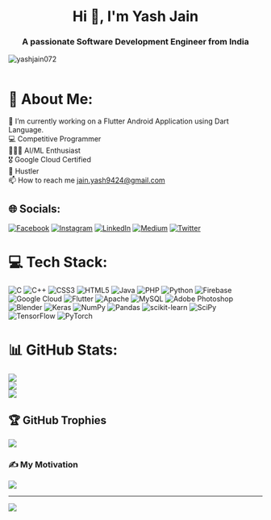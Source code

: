 <h1 align="center">Hi 👋, I'm Yash Jain</h1>
<h3 align="center">A passionate Software Development Engineer from India</h3>

<p align="left"> <img src="https://komarev.com/ghpvc/?username=yashjain072&label=Profile%20views&color=0e75b6&style=flat" alt="yashjain072" /> </p>

<p align="left"> <a href="https://twitter.com/" target="blank"><img src="https://img.shields.io/twitter/follow/?logo=twitter&style=for-the-badge" alt="" /></a> </p>

# 💫 About Me:
🔭 I’m currently working on a Flutter Android Application using Dart Language.<br>💻 Competitive Programmer<br>👨🏾‍💻 AI/ML Enthusiast<br> 🎖 Google Cloud Certified<br>🦾 Hustler<br>📫 How to reach me jain.yash9424@gmail.com


## 🌐 Socials:
[![Facebook](https://img.shields.io/badge/Facebook-%231877F2.svg?logo=Facebook&logoColor=white)](https://facebook.com/https://www.facebook.com/profile.php?id=100008212086506) [![Instagram](https://img.shields.io/badge/Instagram-%23E4405F.svg?logo=Instagram&logoColor=white)](https://instagram.com/hey_yash.exe) [![LinkedIn](https://img.shields.io/badge/LinkedIn-%230077B5.svg?logo=linkedin&logoColor=white)](https://linkedin.com/in/https://www.linkedin.com/in/yash-jain-5a1a2a23a/) [![Medium](https://img.shields.io/badge/Medium-12100E?logo=medium&logoColor=white)](https://medium.com/@https://www.codechef.com/users/yashjain072) [![Twitter](https://img.shields.io/badge/Twitter-%231DA1F2.svg?logo=Twitter&logoColor=white)](https://twitter.com/itsmeyashjain) 

# 💻 Tech Stack:
![C](https://img.shields.io/badge/c-%2300599C.svg?style=plastic&logo=c&logoColor=white) ![C++](https://img.shields.io/badge/c++-%2300599C.svg?style=plastic&logo=c%2B%2B&logoColor=white) ![CSS3](https://img.shields.io/badge/css3-%231572B6.svg?style=plastic&logo=css3&logoColor=white) ![HTML5](https://img.shields.io/badge/html5-%23E34F26.svg?style=plastic&logo=html5&logoColor=white) ![Java](https://img.shields.io/badge/java-%23ED8B00.svg?style=plastic&logo=java&logoColor=white) ![PHP](https://img.shields.io/badge/php-%23777BB4.svg?style=plastic&logo=php&logoColor=white) ![Python](https://img.shields.io/badge/python-3670A0?style=plastic&logo=python&logoColor=ffdd54) ![Firebase](https://img.shields.io/badge/firebase-%23039BE5.svg?style=plastic&logo=firebase) ![Google Cloud](https://img.shields.io/badge/Google%20Cloud-%234285F4.svg?style=plastic&logo=google-cloud&logoColor=white) ![Flutter](https://img.shields.io/badge/Flutter-%2302569B.svg?style=plastic&logo=Flutter&logoColor=white) ![Apache](https://img.shields.io/badge/apache-%23D42029.svg?style=plastic&logo=apache&logoColor=white) ![MySQL](https://img.shields.io/badge/mysql-%2300f.svg?style=plastic&logo=mysql&logoColor=white) ![Adobe Photoshop](https://img.shields.io/badge/adobephotoshop-%2331A8FF.svg?style=plastic&logo=adobephotoshop&logoColor=white) ![Blender](https://img.shields.io/badge/blender-%23F5792A.svg?style=plastic&logo=blender&logoColor=white) ![Keras](https://img.shields.io/badge/Keras-%23D00000.svg?style=plastic&logo=Keras&logoColor=white) ![NumPy](https://img.shields.io/badge/numpy-%23013243.svg?style=plastic&logo=numpy&logoColor=white) ![Pandas](https://img.shields.io/badge/pandas-%23150458.svg?style=plastic&logo=pandas&logoColor=white) ![scikit-learn](https://img.shields.io/badge/scikit--learn-%23F7931E.svg?style=plastic&logo=scikit-learn&logoColor=white) ![SciPy](https://img.shields.io/badge/SciPy-%230C55A5.svg?style=plastic&logo=scipy&logoColor=%white) ![TensorFlow](https://img.shields.io/badge/TensorFlow-%23FF6F00.svg?style=plastic&logo=TensorFlow&logoColor=white) ![PyTorch](https://img.shields.io/badge/PyTorch-%23EE4C2C.svg?style=plastic&logo=PyTorch&logoColor=white)
# 📊 GitHub Stats:
![](https://github-readme-stats.vercel.app/api?username=yashjain072&theme=dark&hide_border=false&include_all_commits=false&count_private=false)<br/>
![](https://github-readme-streak-stats.herokuapp.com/?user=yashjain072&theme=dark&hide_border=false)<br/>
![](https://github-readme-stats.vercel.app/api/top-langs/?username=yashjain072&theme=dark&hide_border=false&include_all_commits=false&count_private=false&layout=compact)

## 🏆 GitHub Trophies
![](https://github-profile-trophy.vercel.app/?username=yashjain072&theme=radical&no-frame=false&no-bg=true&margin-w=4)

### ✍️ My Motivation
![](https://quotes-github-readme.vercel.app/api?type=horizontal&theme=tokyonight)

---
[![](https://visitcount.itsvg.in/api?id=yashjain072&icon=0&color=0)](https://visitcount.itsvg.in)

<!-- Proudly created with GPRM ( https://gprm.itsvg.in ) -->
